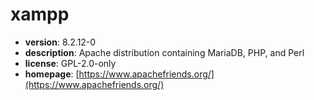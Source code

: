 # xampp

- **version**: 8.2.12-0
- **description**: Apache distribution containing MariaDB, PHP, and Perl
- **license**: GPL-2.0-only
- **homepage**: [https://www.apachefriends.org/](https://www.apachefriends.org/)


